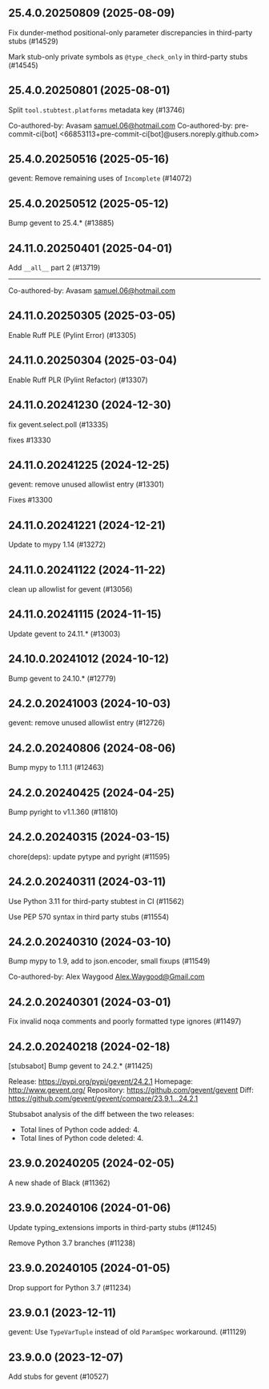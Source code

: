 ## 25.4.0.20250809 (2025-08-09)

Fix dunder-method positional-only parameter discrepancies in third-party stubs (#14529)

Mark stub-only private symbols as `@type_check_only` in third-party stubs (#14545)

## 25.4.0.20250801 (2025-08-01)

Split `tool.stubtest.platforms` metadata key (#13746)

Co-authored-by: Avasam <samuel.06@hotmail.com>
Co-authored-by: pre-commit-ci[bot] <66853113+pre-commit-ci[bot]@users.noreply.github.com>

## 25.4.0.20250516 (2025-05-16)

gevent: Remove remaining uses of `Incomplete` (#14072)

## 25.4.0.20250512 (2025-05-12)

Bump gevent to 25.4.*  (#13885)

## 24.11.0.20250401 (2025-04-01)

Add `__all__` part 2 (#13719)

---------

Co-authored-by: Avasam <samuel.06@hotmail.com>

## 24.11.0.20250305 (2025-03-05)

Enable Ruff PLE (Pylint Error) (#13305)

## 24.11.0.20250304 (2025-03-04)

Enable Ruff PLR (Pylint Refactor) (#13307)

## 24.11.0.20241230 (2024-12-30)

fix gevent.select.poll (#13335)

fixes #13330

## 24.11.0.20241225 (2024-12-25)

gevent: remove unused allowlist entry (#13301)

Fixes #13300

## 24.11.0.20241221 (2024-12-21)

Update to mypy 1.14 (#13272)

## 24.11.0.20241122 (2024-11-22)

clean up allowlist for gevent (#13056)

## 24.11.0.20241115 (2024-11-15)

Update gevent to 24.11.* (#13003)

## 24.10.0.20241012 (2024-10-12)

Bump gevent to 24.10.* (#12779)

## 24.2.0.20241003 (2024-10-03)

gevent: remove unused allowlist entry (#12726)

## 24.2.0.20240806 (2024-08-06)

Bump mypy to 1.11.1 (#12463)

## 24.2.0.20240425 (2024-04-25)

Bump pyright to v1.1.360 (#11810)

## 24.2.0.20240315 (2024-03-15)

chore(deps): update pytype and pyright (#11595)

## 24.2.0.20240311 (2024-03-11)

Use Python 3.11 for third-party stubtest in CI (#11562)

Use PEP 570 syntax in third party stubs (#11554)

## 24.2.0.20240310 (2024-03-10)

Bump mypy to 1.9, add to json.encoder, small fixups (#11549)

Co-authored-by: Alex Waygood <Alex.Waygood@Gmail.com>

## 24.2.0.20240301 (2024-03-01)

Fix invalid noqa comments and poorly formatted type ignores (#11497)

## 24.2.0.20240218 (2024-02-18)

[stubsabot] Bump gevent to 24.2.* (#11425)

Release: https://pypi.org/pypi/gevent/24.2.1
Homepage: http://www.gevent.org/
Repository: https://github.com/gevent/gevent
Diff: https://github.com/gevent/gevent/compare/23.9.1...24.2.1

Stubsabot analysis of the diff between the two releases:
 - Total lines of Python code added: 4.
 - Total lines of Python code deleted: 4.

## 23.9.0.20240205 (2024-02-05)

A new shade of Black (#11362)

## 23.9.0.20240106 (2024-01-06)

Update typing_extensions imports in third-party stubs (#11245)

Remove Python 3.7 branches (#11238)

## 23.9.0.20240105 (2024-01-05)

Drop support for Python 3.7 (#11234)

## 23.9.0.1 (2023-12-11)

gevent: Use `TypeVarTuple` instead of old `ParamSpec` workaround. (#11129)

## 23.9.0.0 (2023-12-07)

Add stubs for gevent (#10527)

